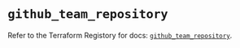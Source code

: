 # `github_team_repository`

Refer to the Terraform Registory for docs: [`github_team_repository`](https://registry.terraform.io/providers/integrations/github/5.33.0/docs/resources/team_repository).
